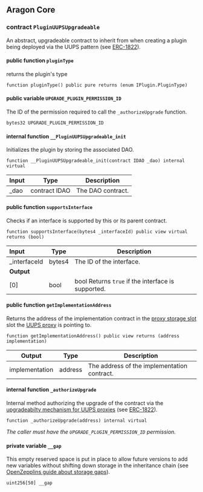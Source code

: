 ## Aragon Core

###  contract `PluginUUPSUpgradeable`

An abstract, upgradeable contract to inherit from when creating a plugin being deployed via the UUPS pattern (see [ERC-1822](https://eips.ethereum.org/EIPS/eip-1822)).

#### public function `pluginType`

returns the plugin's type

```solidity
function pluginType() public pure returns (enum IPlugin.PluginType) 
```

#### public variable `UPGRADE_PLUGIN_PERMISSION_ID`

The ID of the permission required to call the `_authorizeUpgrade` function.

```solidity
bytes32 UPGRADE_PLUGIN_PERMISSION_ID 
```

#### internal function `__PluginUUPSUpgradeable_init`

Initializes the plugin by storing the associated DAO.

```solidity
function __PluginUUPSUpgradeable_init(contract IDAO _dao) internal virtual 
```

| Input | Type | Description |
|:----- | ---- | ----------- |
| _dao | contract IDAO | The DAO contract. |

#### public function `supportsInterface`

Checks if an interface is supported by this or its parent contract.

```solidity
function supportsInterface(bytes4 _interfaceId) public view virtual returns (bool) 
```

| Input | Type | Description |
|:----- | ---- | ----------- |
| _interfaceId | bytes4 | The ID of the interface. |
| **Output** | |
| [0] | bool | bool Returns `true` if the interface is supported. |

#### public function `getImplementationAddress`

Returns the address of the implementation contract in the [proxy storage slot](https://eips.ethereum.org/EIPS/eip-1967) slot the [UUPS proxy](https://eips.ethereum.org/EIPS/eip-1822) is pointing to.

```solidity
function getImplementationAddress() public view returns (address implementation) 
```

| Output | Type | Description |
| ------ | ---- | ----------- |
| implementation | address | The address of the implementation contract. |

#### internal function `_authorizeUpgrade`

Internal method authorizing the upgrade of the contract via the [upgradeabilty mechanism for UUPS proxies](https://docs.openzeppelin.com/contracts/4.x/api/proxy#UUPSUpgradeable) (see [ERC-1822](https://eips.ethereum.org/EIPS/eip-1822)).

```solidity
function _authorizeUpgrade(address) internal virtual 
```

*The caller must have the `UPGRADE_PLUGIN_PERMISSION_ID` permission.*

#### private variable `__gap`

This empty reserved space is put in place to allow future versions to add new variables without shifting down storage in the inheritance chain (see [OpenZepplins guide about storage gaps](https://docs.openzeppelin.com/contracts/4.x/upgradeable#storage_gaps)).

```solidity
uint256[50] __gap 
```

